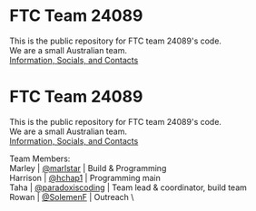 # FTC Team 24089
This is the public repository for FTC team 24089's code. \
We are a small Australian team. \
[Information, Socials, and Contacts](https://linktr.ee/24089?utm_source=linktree_profile_share&ltsid=93edcbf3-30ae-4329-a226-e30c0084b38f)

# FTC Team 24089
This is the public repository for FTC team 24089's code. \
We are a small Australian team. \
[Information, Socials, and Contacts](https://linktr.ee/24089?utm_source=linktree_profile_share&ltsid=93edcbf3-30ae-4329-a226-e30c0084b38f)

Team Members: \
Marley | [@marlstar](https://github.com/marlstar) | Build & Programming \
Harrison | [@hchap1](https://github.com/hchap1) | Programming main \
Taha | [@paradoxiscoding](https://github.com/paradoxiscoding) | Team lead & coordinator, build team \
Rowan | [@SolemenF](https://github.com/solemenf) | Outreach \

